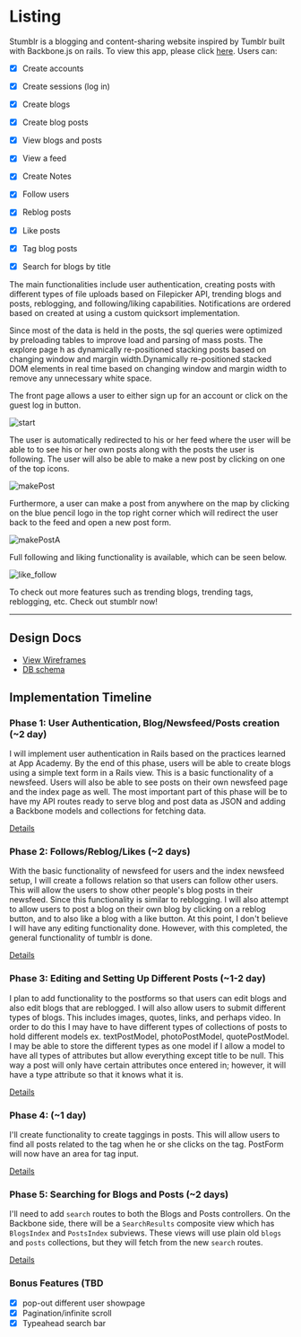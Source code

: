 # Listing

[here]: http://www.opendoorapp.herokuapp.com


Stumblr is a blogging and content-sharing website inspired by Tumblr built
with Backbone.js on rails. To view this app, please click [here].
Users can:

- [x] Create accounts
- [x] Create sessions (log in)
- [x] Create blogs
- [x] Create blog posts
- [x] View blogs and posts
- [x] View a feed
- [x] Create Notes
- [x] Follow users
- [x] Reblog posts
- [x] Like posts
- [x] Tag blog posts
- [x] Search for blogs by title


The main functionalities include user authentication, creating posts with
different types of file uploads based on Filepicker API, trending blogs and posts,
reblogging, and following/liking capabilities. Notifications are ordered based
on created at using a custom quicksort implementation.

Since most of the data is held in the posts, the sql queries were optimized by
preloading tables to improve load and parsing of mass posts. The explore page h
as dynamically re-positioned stacking posts based on changing window and margin
width.Dynamically re-positioned stacked DOM elements in real time based on
changing window and margin width to remove any unnecessary white space.

The front page allows a user to either sign up for an account or click on the
guest log in button.

![start]

The user is automatically redirected to his or her feed where the user will
be able to to see his or her own posts along with the posts the user is
following. The user will also be able to make a new post by clicking on
one of the top icons.

![makePost]

Furthermore, a user can make a post from anywhere on the map by clicking
on the blue pencil logo in the top right corner which will redirect the user
back to the feed and open a new post form.

![makePostA]

Full following and liking functionality is available, which can be seen
below.

![like_follow]

To check out more features such as trending blogs, trending tags,
reblogging,  etc. Check out stumblr now!






---------------------------------------------------------------------------------

## Design Docs
* [View Wireframes][views]
* [DB schema][schema]

[views]: ./docs/views.md
[schema]: ./docs/schema.md

## Implementation Timeline

### Phase 1: User Authentication, Blog/Newsfeed/Posts creation (~2 day)
I will implement user authentication in Rails based on the practices learned at
App Academy. By the end of this phase, users will be able to create blogs using
a simple text form in a Rails view. This is a basic functionality of a newsfeed.
Users will also be able to see posts on their own newsfeed page and the index page
as well. The most important part of this phase will be to have my API routes
ready to serve blog and post data as JSON and adding a Backbone models
and collections for fetching data.

[Details][phase-one]

### Phase 2: Follows/Reblog/Likes (~2 days)
With the basic functionality of newsfeed for users and the index newsfeed setup,
I will create a follows relation so that users can follow other users. This will
allow the users to show other people's blog posts in their newsfeed. Since this
functionality is similar to reblogging. I will also attempt to allow users to
post a blog on their own blog by clicking on a reblog button, and to also
like a blog with a like button. At this point, I don't believe I will have any
editing functionality done. However, with this completed, the general
functionality of tumblr is done.

[Details][phase-two]

### Phase 3: Editing and Setting Up Different Posts (~1-2 day)
I plan to add functionality to the postforms so
that users can edit blogs and also edit blogs that are reblogged. I will also
allow users to submit different types of blogs. This includes images, quotes,
links, and perhaps video. In order to do this I may have to have different
types of collections of posts to hold different models ex. textPostModel,
photoPostModel, quotePostModel. I may be able to store the different types
as one model if I allow a model to have all types of attributes but allow
everything except title to be null. This way a post will only have certain
attributes once entered in; however, it will have a type attribute so that it
knows what it is.

[Details][phase-three]

### Phase 4:   (~1 day)
I'll create functionality to create taggings in posts. This will allow users to
find all posts related to the tag when he or she clicks on the tag. PostForm
will now have an area for tag input.

[Details][phase-four]

### Phase 5: Searching for Blogs and Posts (~2 days)
I'll need to add `search` routes to both the Blogs and Posts controllers. On the
Backbone side, there will be a `SearchResults` composite view which has `BlogsIndex`
and `PostsIndex` subviews. These views will use plain old `blogs` and `posts`
collections, but they will fetch from the new `search` routes.

[Details][phase-five]

### Bonus Features (TBD

- [x] pop-out different user showpage
- [x] Pagination/infinite scroll
- [x] Typeahead search bar

[phase-one]: ./docs/phases/phase1.md
[phase-two]: ./docs/phases/phase2.md
[phase-three]: ./docs/phases/phase3.md
[phase-four]: ./docs/phases/phase4.md
[phase-five]: ./docs/phases/phase5.md
[heroku-link]: www.stumblr.xyz
[start]: ./photos/start.gif
[like_follow]: ./photos/like_follow.gif
[makePost]: ./photos/makingAPost.gif
[makePostA]: ./photos/makePostAnywhere.gif
